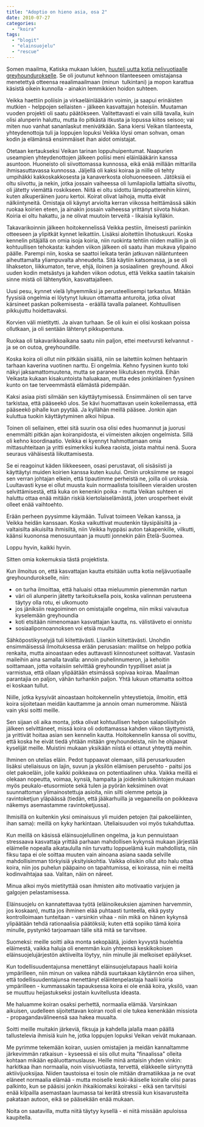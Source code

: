 ```yaml
---
title: "Adoptio on hieno asia, osa 2"
date: 2010-07-27
categories: 
  - "koira"
tags: 
  - "blogit"
  - "elainsuojelu"
  - "rescue"
---
```


Somen maailma, Katiska mukaan lukien, [huuteli uutta kotia nelivuotiaalle greyhoundurokselle](https://www.katiska.eu/koira/adoptio-on-hieno-asia/). Se oli joutunut kehnoon tilanteeseen omistajansa menetettyä otteensa reaalimaailmaan (minun  tulkintani) ja mopon karattua käsistä oikein kunnolla - ainakin lemmikkien hoidon suhteen.

<!--more-->

Veikka haettiin poliisin ja virkaeläinlääkärin voimin, ja saapui erinäisten mutkien - helppojen sellaisten - jälkeen kasvattajan hoteisiin. Muutaman vuoden projekti oli saatu päätökseen. Valitettavasti ei vain sillä tavalla, kuin olisi alunperin haluttu, mutta ilo pitkästä itkusta ja lopussa kiitos seisoo; vai miten nuo vanhat sananlaskut menivätkään. Sana kiersi Veikan tilanteesta, yhteydenottoja tuli ja loppujen lopuksi Veikka löysi oman sohvan, oman kodin ja elämänsä ensimmäiset ihan aidot omistajat.

Otetaan kertaukseksi Veikan tarinan loppuhuipentumat. Naapurien useampien yhteydenottojen jälkeen poliisi meni eläinlääkärin kanssa asuntoon. Huoneisto oli siivottomassa kunnossa, eikä enää millään mittarilla ihmisasuttavassa kunnossa. Jäljellä oli kaksi koiraa ja niille oli tehty umpihäkki kakkoskakkosesta ja kanaverkosta olohuoneeseen. Jätöksiä ei oltu siivottu, ja nekin, jotka jossain vaiheessa oli lumilapiolla lattialta siivottu, oli jätetty viemättä roskikseen. Niitä ei oltu sidottu lämpöpattereihin kiinni, kuten alkuperäinen juoru kertoi. Koirat olivat laihoja, mutta eivät nälkiintyneitä. Omistaja oli käynyt arviolta kerran viikossa heittämässä säkin ruokaa koirien eteen, ja ainakin jossain vaiheessa yrittänyt siivota hiukan. Koiria ei oltu hakattu, ja ne olivat muutoin terveitä - likaisia kylläkin.

Takavarikoinnin jälkeen hoitokennelissä Veikka pestiin, ilmeisesti pariinkin otteeseen ja ylipitkät kynnet leikattiin. Lisäksi aloitettiin lihotuskuuri. Koska kennelin pitäjällä on omia isoja koiria, niin ruokinta tehtiin niiden malliin ja oli kohtuullisen tehokasta: kahden viikon jälkeen oli saatu ihan mukava ylipaino päälle. Parempi niin, koska se saattoi leikata terän jatkuvan näläntunteen aiheuttamalta yliampuvalta ahneudelta. Sitä käytiin katsomassa, ja se oli lihakseton, liikkumaton, terve, ehjä, iloinen ja sosiaalinen  greyhound. Alkoi uuden kodin metsästys ja kahden viikon odotus, että Veikka saatiin takaisin sinne mistä oli lähtenytkin, kasvattajalleen.

Uusi pesu, kynnet vielä lyhyemmiksi ja perusteellisempi tarkastus. Mitään fyysisiä ongelmia ei löytynyt lukuun ottamatta anturoita, jotka olivat kärsineet paskan polkemisesta - eräällä tavalla palaneet. Kohtuullisen pikkujuttu hoidettavaksi.

Korvien väli mietitytti. Ja aivan turhaan. Se oli kuin ei olisi koskaan poissa ollutkaan, ja oli sentään lähtenyt pikkupentuna.

Ruokaa oli takavarikkoaikana saatu niin paljon, ettei meetvursti kelvannut - ja se on outoa, greyhoundille.

Koska koira oli ollut niin pitkään sisällä, niin se laitettiin kolmen hehtaarin tarhaan kaverina vuotinen narttu. Ei ongelmia. Kehno fyysinen kunto toki näkyi jaksamattomuutena, mutta se paranee liikutuksen myötä. Eihän Veikasta kukaan kisakuntoista haluakaan, mutta edes jonkinlainen fyysinen kunto on tae terveemmästä elämästä pidempään.

Kaksi asiaa pisti silmään sen käyttäytymisessä. Ensimmäinen oli sen tarve tarkistaa, että pääseekö ulos. Se kävi huomattavan usein kokeilemassa, että pääseekö pihalle kun pyytää. Ja kyllähän meillä pääsee. Jonkin ajan kuluttua tuokin käyttäytyminen alkoi hiipua.

Toinen oli sellainen, ettei sitä suurin osa olisi edes huomannut ja juorusi enemmälti pitkän ajan koiranpidosta, ei viimeisten aikojen ongelmista. Sillä oli kehno koordinaatio. Veikka ei kyennyt hahmottamaan omia mittasuhteitaan ja yritti esimerkiksi kulkea raoista, joista mahtui nenä. Suora seuraus vähäisestä liikuttamisesta.

Se ei reagoinut käden liikkeeseen, osasi perustavat, oli sisäsiisti ja käyttäytyi muiden koirien kanssa kuten kuului. Omiin uroksiimme se reagoi sen verran johtajan elkein, että tipautimme perheistä ne, joilla oli uroksia. Luultavasti kyse ei ollut muusta kuin normaalista toisilleen vieraiden urosten selvittämisestä, että kuka on kenenkin poika - mutta Veikan suhteen ei haluttu ottaa enää mitään riskiä kiertolaiselämästä, joten urosperheet eivät olleet enää vaihtoehto.

Erään perheen pyysimme käymään. Tulivat toimeen Veikan kanssa, ja Veikka heidän kanssaan. Koska vaikuttivat muutenkin täysipäisiltä ja -valtaisilta aikuisilta ihmisiltä, niin Veikka hyppäsi auton takapenkille, vilkutti, käänsi kuononsa menosuuntaan ja muutti jonnekin päin Etelä-Suomea.

Loppu hyvin, kaikki hyvin.

Sitten omia kokemuksia tästä projektista.

Kun ilmoitus on, että kasvattajan kautta etsitään uutta kotia neljävuotiaalle greyhoundurokselle, niin:

- on turha ilmoittaa, että haluaisi ottaa mieluummin pienemmän nartun
- väri oli alunperin jätetty tarkoituksella pois, koska valinnan perusteena täytyy olla rotu, ei ulkomuoto
- jos jäniksiin reagoiminen on omistajalle ongelma, niin miksi vaivautua kyselemään greyhoundia
- koti etsitään nimenomaan kasvattajan kautta, ns. välistäveto ei onnistu
- sosiaalipornoannoksen voi etsiä muulta

Sähköpostikyselyjä tuli kiitettävästi. Liiankin kiitettävästi. Unohdin ensimmäisessä ilmoituksessa erään perusasian: mailitse on helppo potkia renkaita, mutta ainoastaan edes auttavasti kiinnostuneet soittavat. Vastasin maileihin aina samalla tavalla: annoin puhelinnumeron, ja kehoitin soittamaan, jotta voitaisiin selvittää greyhoundin tyypilliset asiat ja varmistua, että ollaan ylipäätään etsimässä sopivaa koiraa. Maailman parantajia on paljon, vähän turhankin paljon. Yhtä lukuun ottamatta soittoa ei koskaan tullut.

Niille, jotka kysyivät ainoastaan hoitokennelin yhteystietoja, ilmoitin, että koira sijoitetaan meidän kauttamme ja annoin oman numeromme. Näistä vain yksi soitti meille.

Sen sijaan oli aika monta, jotka olivat kohtuullisen helpon salapoliisityön  jälkeen selvittäneet, missä koira oli odottamassa kahden viikon täyttymistä, ja yrittivät hoitaa asian sen kennelin kautta. Hoitokennelin kanssa oli sovittu, että koska he eivät tiedä yhtään mitään greyhoundeista, niin he ohjaavat kyselijät meille. Muistini mukaan yksikään niistä ei ottanut yhteyttä meihin.

Ihminen on utelias eläin. Pedot tuppaavat olemaan, sillä perusarkuuden lisäksi uteliaisuus on lajin, suvun ja yksilön elämisen perusehto - paitsi jos olet pakoeläin, jolle kaikki poikkeava on potentiaalinen uhka. Vaikka meillä ei olekaan nopeutta, voimaa, kynsiä, hampaita ja joidenkin tulkintojen mukaan myös peukalo-etusormiote sekä tulen ja pyörän keksiminen ovat suunnattoman ylimainostettuja asioita, niin silti olemme petoja ja ravintoketjun yläpäässä (tiedän, että jääkarhuilla ja vegaaneilla on poikkeava näkemys asemastamme ravintoketjussa).

Ihmisillä on kuitenkin yksi ominaisuus yli muiden petojen (tai pakoeläinten, ihan sama): meillä on kyky harkintaan. Uteliaisuuden voi myös tukahduttaa.

Kun meillä on käsissä eläinsuojelullinen ongelma, ja kun pennuistaan stressaava kasvattaja yrittää parhaan mahdollisen kykynsä mukaan järjestää eläimelle nopealla aikataululla niin turvattu loppuelämä kuin mahdollista, niin fiksu tapa ei ole soittaa muuten vain ainoana asiana saada selville mahdollisimman törkyisiä yksityiskohtia. Vaikka olisikin ollut aito halu ottaa koira, niin jos puhelun pääpaino on tapahtumissa, ei koirassa, niin ei meiltä kodinvaihtajaa saa. Valitan, näin on näreet.

Minua alkoi myös mietityttää osan ihmisten aito motivaatio varjujen ja galgojen pelastamisessa.

Eläinsuojelu on kannatettavaa työtä (eläinoikeuksien ajaminen harvemmin, jos koskaan), mutta jos ihminen elää puhtaasti tunteella, eikä pysty kontrolloimaan tunteitaan - varsinkin vihaa - niin mikä on hänen kykynsä ylipäätään tehdä rationaalisia päätöksiä; kuten että sopiiko tämä koira minulle, pystynkö tarjoamaan tälle sitä mitä se tarvitsee.

Suomeksi: meille soitti aika monta sekopäätä, joiden kyvystä huolehtia eläimestä, vaikka haluja oli enemmän kuin yhteensä keskikokoisen eläinsuojelujärjestön aktiiveilta löytyy, niin minulle jäi melkoiset epäilykset.

Kun todellisuudentajunsa menettänyt eläinsuojelutapaus haalii koiria ympärilleen, niin minun on vaikea nähdä suurtakaan käytännön eroa siihen, että todellisuudentajunsa menettänyt eläintenpelastaja haalii koiria ympärilleen - kummassakin tapauksessa koira ei ole enää koira, yksilö, vaan se muuttuu heijastukseksi jostain kuvitellusta ideasta.

Me haluamme koiran osaksi perhettä, normaalia elämää. Varsinkaan aikuisen, uudelleen sijoitettavan koiran rooli ei ole tukea kenenkään missiota - propagandavälineensä saa hakea muualta.

Soitti meille muitakin järkeviä, fiksuja ja kahdella jalalla maan päällä tallustelevia ihmisiä kuin he, jotka loppujen lopuksi Veikan veivät mukanaan.

Me pyrimme tekemään koiran, uusien omistajien ja meidän kannaltamme järkevimmän ratkaisun - kyseessä ei siis ollut muita "finaalissa" olleita kohtaan mikään epäluottamuslause. Heille minä antaisin yhden vinkin: harkitkaa ihan normaalia, noin viisivuotiasta, tervettä, eläkkeelle siirtynyttä aktiivijuoksijaa. Niiden taustoissa ei tosin ole mitään dramatiikkaa ja ne ovat eläneet normaalia elämää - mutta moiselle keski-ikäiselle koiralle olisi paras palkinto, kun se pääsisi jonkin ihkaikiomaksi koiraksi - eikä sen tarvitsisi enää kilpailla asemastaan laumassa tai kerätä stressiä kun kisavarusteita pakataan autoon, eikä se pääsekään enää mukaan.

Noita on saatavilla, mutta niitä täytyy kysellä - ei niitä missään apuloissa kaupitella.
